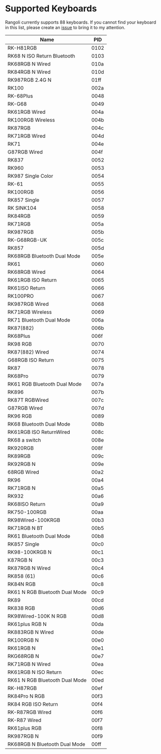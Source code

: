 # Supported Keyboards

Rangoli currently supports 88 keyboards. If you cannot find your keyboard in this list, please create an [issue](https://github.com/rnayabed/rangoli/issues/new) to bring it to my attention.

| Name                           | PID  |
| ------------------------------ | ---- |
| RK-H81RGB                      | 0102 |
| RK68 N ISO Return Bluetooth    | 0103 |
| RK68RGB N Wired                | 010a |
| RK84RGB N Wired                | 010d |
| RK987RGB 2.4G N                | 01ff |
| RK100                          | 002a |
| RK-68Plus                      | 0048 |
| RK-G68                         | 0049 |
| RK61RGB Wired                  | 004a |
| RK100RGB Wireless              | 004b |
| RK87RGB                        | 004c |
| RK71RGB Wired                  | 004d |
| RK71                           | 004e |
| G87RGB Wired                   | 004f |
| RK837                          | 0052 |
| RK960                          | 0053 |
| RK987 Single Color             | 0054 |
| RK-61                          | 0055 |
| RK100RGB                       | 0056 |
| RK857 Single                   | 0057 |
| RK SINK104                     | 0058 |
| RK84RGB                        | 0059 |
| RK71RGB                        | 005a |
| RK987RGB                       | 005b |
| RK-G68RGB-UK                   | 005c |
| RK857                          | 005d |
| RK68RGB Bluetooth Dual Mode    | 005e |
| RK61                           | 0060 |
| RK68RGB Wired                  | 0064 |
| RK61RGB ISO Return             | 0065 |
| RK61ISO Return                 | 0066 |
| RK100PRO                       | 0067 |
| RK987RGB Wired                 | 0068 |
| RK71RGB Wireless               | 0069 |
| RK71 Bluetooth Dual Mode       | 006a |
| RK87(882)                      | 006b |
| RK68Plus                       | 006f |
| RK98 RGB                       | 0070 |
| RK87(882) Wired                | 0074 |
| G68RGB ISO Return              | 0075 |
| RK87                           | 0078 |
| RK68Pro                        | 0079 |
| RK61 RGB Bluetooth Dual Mode   | 007a |
| RK896                          | 007b |
| RK87T RGBWired                 | 007c |
| G87RGB Wired                   | 007d |
| RK96 RGB                       | 0089 |
| RK68 Bluetooth Dual Mode       | 008b |
| RK61RGB ISO ReturnWired        | 008c |
| RK68 a switch                  | 008e |
| RK920RGB                       | 008f |
| RK89RGB                        | 009c |
| RK92RGB N                      | 009e |
| 68RGB Wired                    | 00a2 |
| RK96                           | 00a4 |
| RK71RGB N                      | 00a5 |
| RK932                          | 00a6 |
| RK68ISO Return                 | 00a9 |
| RK750-100RGB                   | 00aa |
| RK98Wired-100KRGB              | 00b3 |
| RK71RGB N BT                   | 00b5 |
| RK61 Bluetooth Dual Mode       | 00b8 |
| RK857 Single                   | 00c0 |
| RK98-100KRGB N                 | 00c1 |
| K87RGB N                       | 00c3 |
| RK87RGB N Wired                | 00c4 |
| RK858 (61)                     | 00c6 |
| RK84N RGB                      | 00c8 |
| RK61 N RGB Bluetooth Dual Mode | 00c9 |
| RK89                           | 00cd |
| RK838 RGB                      | 00d6 |
| RK98Wired-100K N RGB           | 00d8 |
| RK61plus RGB N                 | 00da |
| RK883RGB N Wired               | 00de |
| RK100RGB N                     | 00e0 |
| RK61RGB N                      | 00e1 |
| RKG68RGB N                     | 00e7 |
| RK71RGB N Wired                | 00ea |
| RK61RGB N ISO Return           | 00ec |
| RK61 N RGB Bluetooth Dual Mode | 00ed |
| RK-H87RGB                      | 00ef |
| RK84Pro N RGB                  | 00f3 |
| RK84 RGB ISO Return            | 00f4 |
| RK-R87RGB Wired                | 00f6 |
| RK-R87 Wired                   | 00f7 |
| RK61plus RGB                   | 00f8 |
| RK987RGB N                     | 00f9 |
| RK68RGB N Bluetooth Dual Mode  | 00ff |
